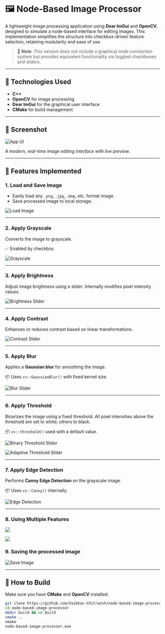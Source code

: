 # 🖼️ Node-Based Image Processor

A lightweight image processing application using **Dear ImGui** and **OpenCV**, designed to simulate a node-based interface for editing images. This implementation simplifies the structure into checkbox-driven feature selection, retaining modularity and ease of use.

> 📌 **Note**: This version does not include a graphical node connection system but provides equivalent functionality via toggled checkboxes and sliders.

---

## 🧰 Technologies Used

- **C++**
- **OpenCV** for image processing
- **Dear ImGui** for the graphical user interface
- **CMake** for build management

---

## 📸 Screenshot

![App UI](./assets/loaded_image.png)

_A modern, real-time image editing interface with live preview._

---

## 🧠 Features Implemented

### 1. Load and Save Image

- Easily load any `.png`, `.jpg`, `.bmp`, etc. format image.
- Save processed image to local storage.

![Load Image](./assets/load_image.png)

---

### 2. Apply Grayscale

Converts the image to grayscale.

✅ Enabled by checkbox.

![Grayscale](./assets/grayscale.png)

---

### 3. Apply Brightness

Adjust image brightness using a slider. Internally modifies pixel intensity values.

![Brightness Slider](./assets/brightness.png)

---

### 4. Apply Contrast

Enhances or reduces contrast based on linear transformations.

![Contrast Slider](./assets/contrast.png)

---

### 5. Apply Blur

Applies a **Gaussian blur** for smoothing the image.

📦 Uses `cv::GaussianBlur()` with fixed kernel size.

![Blur Slider](./assets/blur.png)

---

### 6. Apply Threshold

Binarizes the image using a fixed threshold. All pixel intensities above the threshold are set to white; others to black.

📦 `cv::threshold()` used with a default value.

![Binary Threshold Slider](./assets/threshold.png)

![Adaptive Threshold Slider](./assets/threshold_adaptive.png)

---

### 7. Apply Edge Detection

Performs **Canny Edge Detection** on the grayscale image.

📦 Uses `cv::Canny()` internally.

![Edge Detection](./assets/edge_detection.png)

---


### 8. Using Multiple Features

![](./assets/multiple_1.png)

![](./assets/multiple_2.png)


### 9. Saving the processed image

![Save Image](./assets/save_image.png)



---

## 🔧 How to Build

Make sure you have **CMake** and **OpenCV** installed.

```bash
git clone https://github.com/Vaibhav-Chitransh/node-based-image-processor.git
cd node-based-image-processor
mkdir build && cd build
cmake ..
nmake
node-based-image-processor.exe
```

